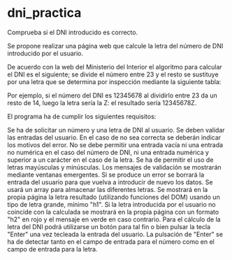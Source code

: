 # dni_practica
Comprueba si el DNI introducido es correcto.

Se propone realizar una página web que calcule la letra del número de DNI introducido por el usuario.

De acuerdo con la web del Ministerio del Interior el algoritmo para calcular el DNI es el siguiente; se divide el número entre 23 y el resto se sustituye por una letra que se determina por inspección mediante la siguiente tabla:



Por ejemplo, si el número del DNI es 12345678 al dividirlo entre 23 da un resto de 14, luego la letra sería la Z: el resultado sería 12345678Z.

El programa ha de cumplir los siguientes requisitos:

Se ha de solicitar un número y una letra de DNI al usuario.
Se deben validar las entradas del usuario. En el caso de no sea correcta se deberán indicar los motivos del error. No se debe permitir una entrada vacía ni una entrada no numérica en el caso del número de DNI, ni una entrada numérica y superior a un carácter en el caso de la letra. Se ha de permitir el uso de letras mayúsculas y minúsculas.
Los mensajes de validación se mostrarán mediante ventanas emergentes.
Si se produce un error se borrará la entrada del usuario para que vuelva a introducir de nuevo los datos.
Se usará un array para almacenar las diferentes letras.
Se mostrará en la propia página la letra resultado (utilizando funciones del DOM) usando un tipo de letra grande, mínimo "h1".
Si la letra introducida por el usuario no coincide con la calculada se mostrará en la propia página con un formato "h2" en rojo y el mensaje en verde en caso contrario.
Para el cálculo de la letra del DNI podrá utilizarse un botón para tal fin o bien pulsar la tecla "Enter" una vez tecleada la entrada del usuario. La pulsación de "Enter" se ha de detectar tanto en el campo de entrada para el número como en el campo de entrada para la letra.
